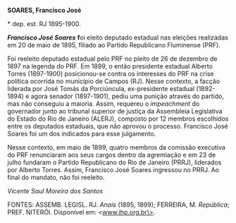 **SOARES, Francisco José**

\* dep. est. RJ 1895-1900.

***Francisco José Soares*** **f**oi eleito deputado estadual nas
eleições realizadas em 20 de maio de 1895, filiado ao Partido
Republicano Fluminense (PRF).

Foi reeleito deputado estadual pelo PRF no pleito de 26 de dezembro de
1897 na legenda do PRF. Em 1899, o então presidente estadual Alberto
Torres (1897-1900) posicionou-se contra os interesses do PRF na crise
política ocorrida no município de Campos (RJ). Nesse contexto, a facção
liderada por José Tomás da Porciúncula, ex-presidente estadual
(1892-1894) e agora senador (1897-1901), pediu uma punição através do
partido, mas não conseguiu a maioria. Assim, requereu o *impeachment* do
governador junto ao tribunal superior de justiça da Assembleia
Legislativa do Estado do Rio de Janeiro (ALERJ), composto por 12 membros
escolhidos entre os deputados estaduais, que não aprovou o processo.
Francisco José Soares foi um dos indicados para esse julgamento.

Nesse contexto, em maio de 1899, quatro membros da comissão executiva do
PRF renunciaram aos seus cargos dentro da agremiação e em 23 de julho
fundaram o Partido Republicano do Rio de Janeiro (PRRJ), liderados por
Alberto Torres. Assim, Francisco José Soares ingressou no PRRJ. Ao final
do mandato, não foi reeleito.

*Vicente Saul Moreira dos Santos*

FONTES: ASSEMB. LEGISL. RJ. *Anais* (1895, 1899); FERREIRA, M.
*República*; PREF. NITERÓI. Disponível em: \<www.ihp.org.br\>.
